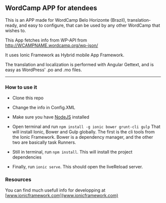 ## WordCamp APP for atendees

This is an APP made for WordCamp Belo Horizonte (Brazil), translation-ready, and easy to configure, that can be used by any other WordCamp that wishes to.

This App fetches info from WP-API from http://WCAMPNAME.wordcamp.org/wp-json/

It uses Ionic Framework as Hybrid mobile App Framework.

The translation and localization is performed with Angular Gettext, and is easy as WordPress' .po and .mo files.

----

### How to use it

- Clone this repo

- Change the info in Config.XML

- Make sure you have [NodeJS](http://nodejs.org) installed

- Open terminal and run `npm install -g ionic bower grunt-cli gulp`
That will install Ionic, Bower and Gulp globally. The first is the cli tools from the Ionic Framework. Bower is a dependency manager, and the other two are basically task Runners.

- Still in terminal, run `npm install`.
This will install the project dependencies

- Finally, run `ionic serve`.
This should open the liveReload server.


### Resources

You can find much usefull info for developping at [www.ionicframework.com](www.ionicframework.com)

